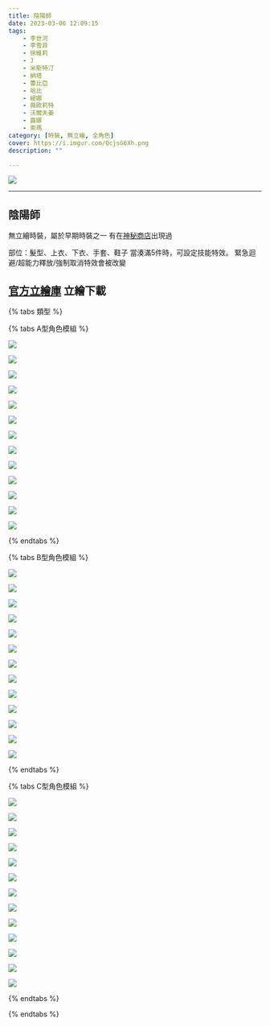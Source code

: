 ```yaml
---
title: 陰陽師
date: 2023-03-06 12:09:15
tags:
    - 李世河
    - 李雪菲
    - 徐維莉
    - J
    - 米斯特汀
    - 納塔
    - 蕾比亞
    - 哈比
    - 緹娜
    - 薇歐莉特
    - 沃爾夫姜
    - 露娜
    - 索瑪
category: [時裝, 無立繪, 全角色]
cover: https://i.imgur.com/QcjsG6Xh.png
description: ""

---
```


![](https://i.imgur.com/QcjsG6X.png)

---
## 陰陽師

無立繪時裝，屬於早期時裝之一
有在[神秘商店](https://connand.github.io/datasets/mystery_store/)出現過

部位：髮型、上衣、下衣、手套、鞋子
當湊滿5件時，可設定技能特效。
緊急迴避/超能力釋放/強制取消特效會被改變


[官方立繪庫](https://closers.nexon.com/Pds/FanSiteKit)
立繪下載
---

{% tabs 類型 %}
<!-- tab 模組A型-->
{% tabs A型角色模組 %}
<!-- tab 李世河(Seha)-->
[![](https://i.imgur.com/FBz7ynI.png)](https://i.imgur.com/FBz7ynI.png)
<!-- endtab -->
<!-- tab 李雪菲(Seulbi)-->
[![](https://i.imgur.com/pjURv9P.png)](https://i.imgur.com/pjURv9P.png)
<!-- endtab -->
<!-- tab 徐維莉(Yuri)-->
[![](https://i.imgur.com/T8ShvUa.png)](https://i.imgur.com/T8ShvUa.png)
<!-- endtab -->
<!-- tab J-->
[![](https://i.imgur.com/a44VvNs.png)](https://i.imgur.com/a44VvNs.png)
<!-- endtab -->
<!-- tab 米斯特汀(Tein)-->
[![](https://i.imgur.com/7Q3tz9d.png)](https://i.imgur.com/7Q3tz9d.png)
<!-- endtab -->
<!-- tab 納塔(Nata)-->
[![](https://i.imgur.com/qWoCnaJ.png)](https://i.imgur.com/qWoCnaJ.png)
<!-- endtab -->
<!-- tab 蕾比雅(Levia)-->
[![](https://i.imgur.com/S4YS8po.png)](https://i.imgur.com/S4YS8po.png)
<!-- endtab -->
<!-- tab 哈比(Harpy)-->
[![](https://i.imgur.com/SHBFOax.png)](https://i.imgur.com/SHBFOax.png)
<!-- endtab -->
<!-- tab 緹娜(Tina)-->
[![](https://i.imgur.com/coGVy0y.png)](https://i.imgur.com/coGVy0y.png)
<!-- endtab -->
<!-- tab 薇歐莉特(Violet)-->
[![](https://i.imgur.com/oMUgQAl.png)](https://i.imgur.com/oMUgQAl.png)
<!-- endtab -->
<!-- tab 沃爾夫姜(Wolfgang)-->
[![](https://i.imgur.com/qP8LcQr.png)](https://i.imgur.com/qP8LcQr.png)
<!-- endtab -->
<!-- tab 露娜(Luna)-->
[![](https://i.imgur.com/zsPnJiP.png)](https://i.imgur.com/zsPnJiP.png)
<!-- endtab -->
<!-- tab 索瑪(Soma)-->
[![](https://i.imgur.com/P875nCc.png)](https://i.imgur.com/P875nCc.png)
<!-- endtab -->
{% endtabs %}
<!-- endtab -->

<!-- tab 模組B型-->
{% tabs B型角色模組 %}
<!-- tab 李世河(Seha)-->
[![](https://i.imgur.com/aqwKRJe.png)](https://i.imgur.com/aqwKRJe.png)
<!-- endtab -->
<!-- tab 李雪菲(Seulbi)-->
[![](https://i.imgur.com/i2L9GPg.png)](https://i.imgur.com/i2L9GPg.png)
<!-- endtab -->
<!-- tab 徐維莉(Yuri)-->
[![](https://i.imgur.com/jJsqmOq.png)](https://i.imgur.com/jJsqmOq.png)
<!-- endtab -->
<!-- tab J-->
[![](https://i.imgur.com/fQvgBRj.png)](https://i.imgur.com/fQvgBRj.png)
<!-- endtab -->
<!-- tab 米斯特汀(Tein)-->
[![](https://i.imgur.com/JCY2wgz.png)](https://i.imgur.com/JCY2wgz.png)
<!-- endtab -->
<!-- tab 納塔(Nata)-->
[![](https://i.imgur.com/phpNwft.png)](https://i.imgur.com/phpNwft.png)
<!-- endtab -->
<!-- tab 蕾比雅(Levia)-->
[![](https://i.imgur.com/xWyBNr9.png)](https://i.imgur.com/xWyBNr9.png)
<!-- endtab -->
<!-- tab 哈比(Harpy)-->
[![](https://i.imgur.com/ME0AFkU.png)](https://i.imgur.com/ME0AFkU.png)
<!-- endtab -->
<!-- tab 緹娜(Tina)-->
[![](https://i.imgur.com/GQUH891.png)](https://i.imgur.com/GQUH891.png)
<!-- endtab -->
<!-- tab 薇歐莉特(Violet)-->
[![](https://i.imgur.com/OsozxJ2.png)](https://i.imgur.com/OsozxJ2.png)
<!-- endtab -->
<!-- tab 沃爾夫姜(Wolfgang)-->
[![](https://i.imgur.com/OvNIBDd.png)](https://i.imgur.com/OvNIBDd.png)
<!-- endtab -->
<!-- tab 露娜(Luna)-->
[![](https://i.imgur.com/JU04q9W.png)](https://i.imgur.com/JU04q9W.png)
<!-- endtab -->
<!-- tab 索瑪(Soma)-->
[![](https://i.imgur.com/DvQc9a0.png)](https://i.imgur.com/DvQc9a0.png)
<!-- endtab -->
{% endtabs %}
<!-- endtab -->

<!-- tab 模組C型-->
{% tabs C型角色模組 %}
<!-- tab 李世河(Seha)-->
[![](https://i.imgur.com/XIgdbmk.png)](https://i.imgur.com/XIgdbmk.png)
<!-- endtab -->
<!-- tab 李雪菲(Seulbi)-->
[![](https://i.imgur.com/Nq430SW.png)](https://i.imgur.com/Nq430SW.png)
<!-- endtab -->
<!-- tab 徐維莉(Yuri)-->
[![](https://i.imgur.com/8XSuQJO.png)](https://i.imgur.com/8XSuQJO.png)
<!-- endtab -->
<!-- tab J-->
[![](https://i.imgur.com/K1OK5pT.png)](https://i.imgur.com/K1OK5pT.png)
<!-- endtab -->
<!-- tab 米斯特汀(Tein)-->
[![](https://i.imgur.com/EYpGecw.png)](https://i.imgur.com/EYpGecw.png)
<!-- endtab -->
<!-- tab 納塔(Nata)-->
[![](https://i.imgur.com/rXgL1yt.png)](https://i.imgur.com/rXgL1yt.png)
<!-- endtab -->
<!-- tab 蕾比雅(Levia)-->
[![](https://i.imgur.com/90RRmQ1.png)](https://i.imgur.com/90RRmQ1.png)
<!-- endtab -->
<!-- tab 哈比(Harpy)-->
[![](https://i.imgur.com/nRhRQff.png)](https://i.imgur.com/nRhRQff.png)
<!-- endtab -->
<!-- tab 緹娜(Tina)-->
[![](https://i.imgur.com/B9KPfPW.png)](https://i.imgur.com/B9KPfPW.png)
<!-- endtab -->
<!-- tab 薇歐莉特(Violet)-->
[![](https://i.imgur.com/wFa2gdp.png)](https://i.imgur.com/wFa2gdp.png)
<!-- endtab -->
<!-- tab 沃爾夫姜(Wolfgang)-->
[![](https://i.imgur.com/yCZt979.png)](https://i.imgur.com/yCZt979.png)
<!-- endtab -->
<!-- tab 露娜(Luna)-->
[![](https://i.imgur.com/OcfPZkZ.png)](https://i.imgur.com/OcfPZkZ.png)
<!-- endtab -->
<!-- tab 索瑪(Soma)-->
[![](https://i.imgur.com/c6q9UpN.png)](https://i.imgur.com/c6q9UpN.png)
<!-- endtab -->
{% endtabs %}
<!-- endtab -->

{% endtabs %}
